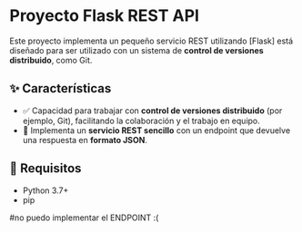 # Proyecto Flask REST API

Este proyecto implementa un pequeño servicio REST utilizando [Flask] está diseñado para ser utilizado con un sistema de **control de versiones distribuido**, como Git.

## ✨ Características

- ✅ Capacidad para trabajar con **control de versiones distribuido** (por ejemplo, Git), facilitando la colaboración y el trabajo en equipo.
- 🚀 Implementa un **servicio REST sencillo** con un endpoint que devuelve una respuesta en **formato JSON**.

## 🔧 Requisitos

- Python 3.7+
- pip

#no puedo implementar el ENDPOINT :(
